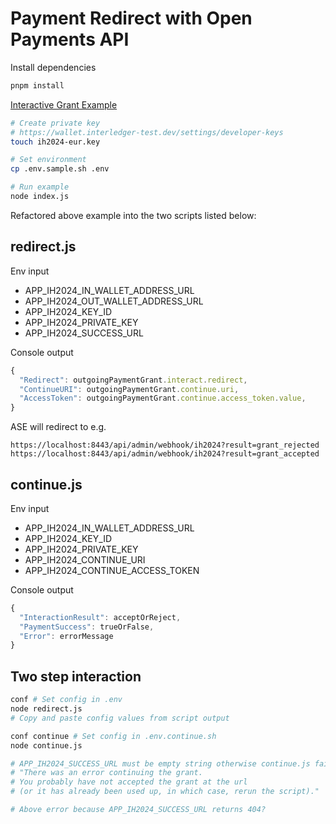 # Payment Redirect with Open Payments API

Install dependencies
```bash
pnpm install
```

[Interactive Grant Example](https://github.com/interledger/open-payments-example)
```bash
# Create private key
# https://wallet.interledger-test.dev/settings/developer-keys
touch ih2024-eur.key

# Set environment
cp .env.sample.sh .env

# Run example
node index.js
```

Refactored above example into the two scripts listed below:

## redirect.js

Env input
- APP_IH2024_IN_WALLET_ADDRESS_URL
- APP_IH2024_OUT_WALLET_ADDRESS_URL
- APP_IH2024_KEY_ID
- APP_IH2024_PRIVATE_KEY
- APP_IH2024_SUCCESS_URL

Console output
```javascript
{
  "Redirect": outgoingPaymentGrant.interact.redirect,
  "ContinueURI": outgoingPaymentGrant.continue.uri,
  "AccessToken": outgoingPaymentGrant.continue.access_token.value,
}
```

ASE will redirect to e.g.
```
https://localhost:8443/api/admin/webhook/ih2024?result=grant_rejected
https://localhost:8443/api/admin/webhook/ih2024?result=grant_accepted
```

## continue.js

Env input
- APP_IH2024_IN_WALLET_ADDRESS_URL
- APP_IH2024_KEY_ID
- APP_IH2024_PRIVATE_KEY
- APP_IH2024_CONTINUE_URI
- APP_IH2024_CONTINUE_ACCESS_TOKEN

Console output
```javascript
{
  "InteractionResult": acceptOrReject,
  "PaymentSuccess": trueOrFalse,
  "Error": errorMessage
}
```

## Two step interaction

```bash
conf # Set config in .env
node redirect.js
# Copy and paste config values from script output

conf continue # Set config in .env.continue.sh
node continue.js

# APP_IH2024_SUCCESS_URL must be empty string otherwise continue.js fails with:
# "There was an error continuing the grant.
# You probably have not accepted the grant at the url
# (or it has already been used up, in which case, rerun the script)."

# Above error because APP_IH2024_SUCCESS_URL returns 404?
```
